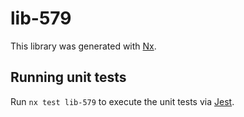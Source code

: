 # lib-579

This library was generated with [Nx](https://nx.dev).

## Running unit tests

Run `nx test lib-579` to execute the unit tests via [Jest](https://jestjs.io).
